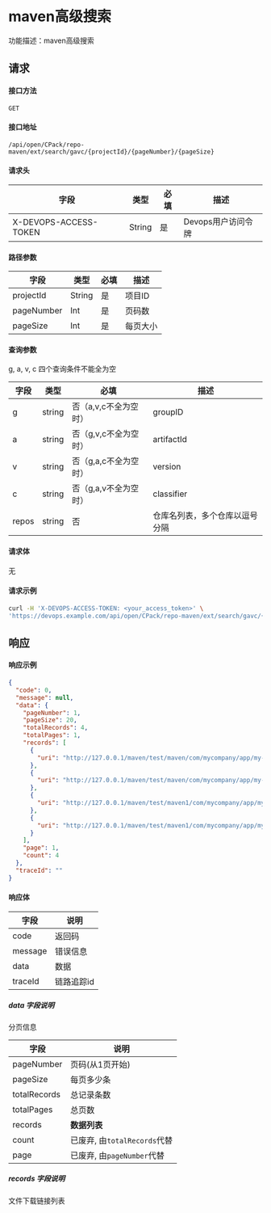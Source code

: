 # maven高级搜索
功能描述：maven高级搜索



## 请求

#### 接口方法

`GET`

#### 接口地址

`/api/open/CPack/repo-maven/ext/search/gavc/{projectId}/{pageNumber}/{pageSize}`

#### 请求头

| 字段                  | 类型   | 必填 | 描述               |
| --------------------- | ------ | ---- | ------------------ |
| X-DEVOPS-ACCESS-TOKEN | String | 是   | Devops用户访问令牌 |

#### 路径参数

| 字段       | 类型   | 必填 | 描述     |
| ---------- | ------ | ---- | -------- |
| projectId  | String | 是   | 项目ID   |
| pageNumber | Int    | 是   | 页码数   |
| pageSize   | Int    | 是   | 每页大小 |

#### 查询参数
g, a, v, c 四个查询条件不能全为空

| 字段  | 类型   | 必填                  | 描述                           |
| ----- | ------ | --------------------- | ------------------------------ |
| g     | string | 否（a,v,c不全为空时） | groupID                        |
| a     | string | 否（g,v,c不全为空时） | artifactId                     |
| v     | string | 否（g,a,c不全为空时） | version                        |
| c     | string | 否（g,a,v不全为空时） | classifier                     |
| repos | string | 否                    | 仓库名列表，多个仓库以逗号分隔 |

#### 请求体

无

#### 请求示例

```bash
curl -H 'X-DEVOPS-ACCESS-TOKEN: <your_access_token>' \
'https://devops.example.com/api/open/CPack/repo-maven/ext/search/gavc/{projectId}/{pageNumber}/{pageSize}?g=org.apache.commons&a=commons-lang3&v=3.12.0&repos=maven-local'
```



## 响应

#### 响应示例

```json
{
  "code": 0,
  "message": null,
  "data": {
    "pageNumber": 1,
    "pageSize": 20,
    "totalRecords": 4,
    "totalPages": 1,
    "records": [
      {
        "uri": "http://127.0.0.1/maven/test/maven/com/mycompany/app/my-app/1.0-3/my-app-1.0-3.jar"
      },
      {
        "uri": "http://127.0.0.1/maven/test/maven/com/mycompany/app/my-app/1.0-3/my-app-1.0-3.pom"
      },
      {
        "uri": "http://127.0.0.1/maven/test/maven1/com/mycompany/app/my-app/1.0-3/my-app-1.0-3.jar"
      },
      {
        "uri": "http://127.0.0.1/maven/test/maven1/com/mycompany/app/my-app/1.0-3/my-app-1.0-3.pom"
      }
    ],
    "page": 1,
    "count": 4
  },
  "traceId": ""
}
```

#### 响应体

| 字段      | 说明     |
|---------|--------|
| code    | 返回码    |
| message | 错误信息   |
| data    | 数据     |
| traceId | 链路追踪id |

##### data 字段说明

分页信息

| 字段           | 说明                     |
|--------------|------------------------|
| pageNumber   | 页码(从1页开始)              |
| pageSize     | 每页多少条                  |
| totalRecords | 总记录条数                  |
| totalPages   | 总页数                    |
| records      | **数据列表**               |
| count        | 已废弃, 由`totalRecords`代替 |
| page         | 已废弃, 由`pageNumber`代替   |

##### records 字段说明

文件下载链接列表
